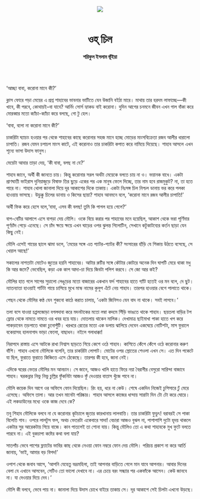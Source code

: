 <div align=center>
<img src=https://images.prothomalo.com/prothomalo-bangla%2F2020-10%2Fd9feb011-fc3c-4348-b641-050d73d094b4%2FShoriful_Islam_Bhuia.png?rect=0%2C470%2C947%2C497&w=1200&ar=40%3A21&auto=format%2Ccompress&ogImage=true&mode=crop&overlay=&overlay_position=bottom&overlay_width_pct=1 />
<br><br>
<h1>ওহ্​ চিল</h1> 
<h4>শরিফুল ইসলাম ভূঁইয়া</h4>
<br><br>
</div>

‘আচ্ছা বাবা, করোনা মানে কী?’

ক্লাস ফোরে পড়া মেয়ের এ প্রশ্ন শাহাবের ভাবনার ভাটিতে যেন উজানি বইঠা মারে। মাথায় তার হরদম লাফাচ্ছে—কী খাবে, কী পরবে, কোথায়ই–বা যাবে? আর্নিং সোর্স হ্যাকড বাই করোনা। দুদিন আগের চনমনে জীবন এখন গাল বাঁকা করে মোরব্বার মতো ক্যাঁচা-ক্যাঁচা করে বলছে, গো টু হেল।

‘বাবা, বলো না করোনা মানে কী?’

চাকরিটা ঘ্যাচাং হওয়ার পর থেকে শাহাবের কাছে করোনার সহজ মানে হচ্ছে মোড়ের মাংসবিক্রেতা রজব আলীর ধারালো চাপাতি। রজব যেমন চপাচপ মাংস কাটে, এই করোনাও তার চাকরিটা কপাত করে নামিয়ে দিয়েছে। শাহাব আসলে এখন শূন্যে ভাসা উদাস ফানুস।

মেয়েটা আবার তাড়া দেয়, ‘কী বাবা, বলছ না যে?’

শাহাব জানে, অর্থী কী জানতে চায়। কিন্তু করোনার সরল অর্থটা মেয়েকে বলতে চায় না ও। ভয়ানক বাধে। একটা প্রাণঘাতী ভাইরাস দুনিয়াজুড়ে বিষাক্ত তির ছুড়ে একের পর এক মানুষ ফেলে দিচ্ছে, তার নাম হবে রাজমুকুট? না, তা হতে পারে না। শাহাব খোলা জানালা দিয়ে দূর আকাশের দিকে তাকায়। একটা নিঃসঙ্গ চিল নিশ্চল ডানায় ভর করে পলকা হাওয়ায় ভাসছে। উড়ুক্কু চিলের ডানায় ও কিসের ছায়া? শাহাব আনমনে বলে, ‘করোনা মানে রজব আলীর চাপাতি!’

অর্থী ফিক করে হেসে বলে,‘বাবা, এসব কী বলছ! তুমি কি পাগল হয়ে গেলে?’

বাপ-বেটির আলাপে এসে বাগড়া দেয় মৌলি। ওকে বিয়ে করার পর শাহাবের মনে হয়েছিল, আকাশ থেকে ভরা পূর্ণিমার পূর্ণচাঁদ পেড়ে এনেছে। সে চাঁদ ক্ষয়ে ক্ষয়ে এখন ঘাড়ের ওপর ঝুলন্ত গিলোটিন, সেখানে কটুকাটব্যের কর্তন ছাড়া যেন কিছু নেই।

মৌলি এসেই গায়ের ছালে ঝামা ডলে, ‘মেয়ের সঙ্গে এত প্যাটর-প্যাটর কী? সংসারের হাঁড়ি যে শিকায় উঠতে বসেছে, সে খেয়াল আছে!’

সকালের নাশতাটা মোটেও জুতের হয়নি শাহাবের। আটার রুটির সঙ্গে কৌটার কোটরে অনেক দিন ঘাপটি মেরে থাকা মধু কি আর জমে? ভেবেছিল, কড়া এক কাপ আদা-চা দিয়ে জিবটা পলিশ করবে। সে জো আর কই?

মৌলির হাত গলে সাপের সুচালো লেঙুড়ের মতো বাজারের একখান ফর্দ শাহাবের হাতে গ্যাঁট হতেই ওর মন বলে, দে ছুট। ন্যাতন্যাতা হাওয়াই শার্টটা গায়ে চাপিয়ে মুখে মাস্ক নামের কুলুপ এঁটে নেয় শাহাব। তারপর হাওয়ার বেগে পালাতে থাকে।

পেছন থেকে মৌলির কণ্ঠ যেন শুকনো কাঠে করাত চালায়, ‘একটা জিনিসও যেন বাদ না থাকে। সবই লাগবে।’

তলা বসে যাওয়া চপ্পলজোড়া বগলদাবা করে মদনটাকের মতো লম্বা কদমে সিঁড়ি ভাঙতে থাকে শাহাব। ছয়তলা বাড়ির টপ ফ্লোর থেকে নামতে নামতে ওর খবর হয়ে যায়। দোতলায় থাকেন মালিক। দেখামাত্র ছাইমাখা পাকা হাতে খপ করে পাকড়াবেন তড়পাতে থাকা চুনোপুঁটি। খরখরে রেতের মতো এক ডলায় ঝালিয়ে দেবেন একঘেয়ে নোটিশটা, মাস ফুরালে বকেয়াসহ হালনাগাদ ভাড়া ফেলো, বাছাধন। নইলে গলাধাক্কা!

নিরাপদে রাস্তায় এসে আটকে রাখা নিশ্বাস ছাড়তে গিয়ে কেশে ওঠে শাহাব। কাশিতে কেঁপে কেঁপে ওঠে করোনার করুণ বাঁশি। শাহাব এখনো মৌলিকে বলেনি, তার চাকরিটা লোপাট। মোটের ওপর স্রোতের শেওলা এখন সে। এত দিন পকেটে যা ছিল, ফুরাতে ফুরাতে কিঞ্চিতে এসে ঠেকেছে। তারপর কী হবে, জানা নেই।

এদিকে ঘরের ভেতর মৌলির মন আনচান। সে জানে, আজও খালি হাতে ফিরে নয়া বৈরাগীর বেসুরো সারিন্দা বাজাবে শাহাব। ঘরকন্নার নিভু নিভু চুল্লির ফুঁকনিটা আজও ফুঁ দেওয়ার বাতাস খুঁজে পাবে না।

মৌলি কয়েক দিন আগে ওর অফিসে ফোন দিয়েছিল। রিং হয়, ধরে না কেউ। শেষে একদিন নিজেই চুপিসারে ঢুঁ মেরে এসেছে। অফিসে তালা। আর তখন মানেটা পরিষ্কার। শাহাব আসলে কাজের ধান্দায় সারাটা দিন টো টো করে ঘোরে। এই লকডাউনের মধ্যে ওকে কাজ দেবে কে?

তবু শিহাব মৌলিকে বলবে না যে করোনার কূটচালে জুতার কারখানায় লালবাত্তি। তার চাকরিটা ফুড়ুৎ! বরাবরই সে পাকা বিলেতি গাব। ওপরে লালটুস ফল, অথচ ভেতরটা একেবারে সাদা! বেচারা আজও বুঝল না, পাশাপাশি দুটো হৃদয় থাকলে একটার সুর আরেকটায় গিয়ে বাজে। কান পাতলেই তা শোনা যায়। কিন্তু মৌলিও তো এ কথা শাহাবকে মুখ ফুটে বলতে পারবে না। এই বুকচাপা কষ্টের কথা বলা যায়?

সাতপাঁচ ভেবে পাশের ফ্ল্যাটের ভাবির কাছ থেকে নেওয়া ফোন নম্বরে ফোন দেয় মৌলি। পরিচয় প্রকাশ না করে আর্তি জানায়, ‘ভাই, আমার বড় বিপদ!’

ওপাশ থেকে জবাব আসে, ‘আপনি যেহেতু ভদ্রমহিলা, তাই আপনার বাড়িতে গেলে মান যাবে আপনার। আবার দিনের বেলা যে এখানে আসবেন, সেটিও তো ভালো দেখাবে না। এর চেয়ে বরং সন্ধ্যার পর একফাঁকে আসেন। কেউ জানবে না। যা দেওয়ার দিয়ে দেব।’

মৌলি কী বলবে, ভেবে পায় না। জানালা দিয়ে উদাস চোখে বাইরে তাকায় সে। দূর আকাশে সেই চিলটা এখনো উড়ছে।
